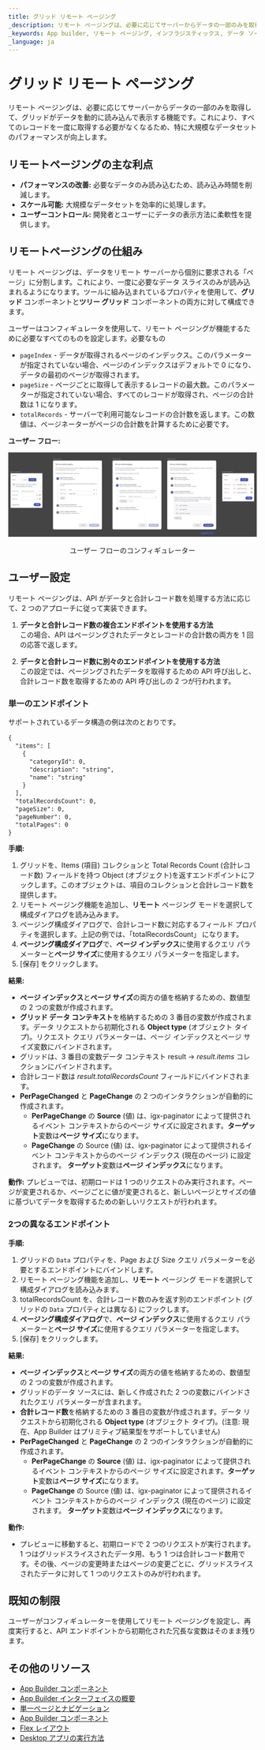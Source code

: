 ```yaml
---
title: グリッド リモート ページング
_description: リモート ページングは、必要に応じてサーバーからデータの一部のみを取得して、グリッドがデータを動的に読み込んで表示する機能です。
_keywords: App builder, リモート ページング, インフラジスティックス, データ ソース
_language: ja
---
```


# グリッド リモート ページング
リモート ページングは、必要に応じてサーバーからデータの一部のみを取得して、グリッドがデータを動的に読み込んで表示する機能です。これにより、すべてのレコードを一度に取得する必要がなくなるため、特に大規模なデータセットのパフォーマンスが向上します。

## リモートページングの主な利点
- **パフォーマンスの改善:** 必要なデータのみ読み込むため、読み込み時間を削減します。
- **スケール可能:** 大規模なデータセットを効率的に処理します。
- **ユーザーコントロール:** 開発者とユーザーにデータの表示方法に柔軟性を提供します。

## リモートページングの仕組み

リモート ページングは、データをリモート サーバーから個別に要求される「ページ」に分割します。これにより、一度に必要なデータ スライスのみが読み込まれるようになります。ツールに組み込まれているプロパティを使用して、**グリッド** コンポーネントと**ツリー グリッド** コンポーネントの両方に対して構成できます。

ユーザーはコンフィギュレータを使用して、リモート ページングが機能するために必要なすべてのものを設定します。必要なもの
- `pageIndex` - データが取得されるページのインデックス。このパラメーターが指定されていない場合、ページのインデックスはデフォルトで 0 になり、データの最初のページが取得されます。
- `pageSize` - ページごとに取得して表示するレコードの最大数。このパラメーターが指定されていない場合、すべてのレコードが取得され、ページの合計数は 1 になります。
- `totalRecords` - サーバーで利用可能なレコードの合計数を返します。この数値は、ページネーターがページの合計数を計算するために必要です。

**ユーザー フロー:**

<a href="https://www.appbuilder.dev/help/images/using-data-in-your-app/remote-paging-configurator-flow.png" target="_blank">
    <img class="box-shadow" src="../images/using-data-in-your-app/remote-paging-configurator-flow.png" style="cursor: pointer;" />
</a>
<p style="text-align:center;">ユーザー フローのコンフィギュレーター</p>

## ユーザー設定

リモート ページングは、API がデータと合計レコード数を処理する方法に応じて、2 つのアプローチに従って実装できます。

1. **データと合計レコード数の複合エンドポイントを使用する方法**  
この場合、API はページングされたデータとレコードの合計数の両方を 1 回の応答で返します。

2. **データと合計レコード数に別々のエンドポイントを使用する方法**  
この設定では、ページングされたデータを取得するための API 呼び出しと、合計レコード数を取得するための API 呼び出しの 2 つが行われます。

### 単一のエンドポイント
サポートされているデータ構造の例は次のとおりです。

```
{
  "items": [
    {
      "categoryId": 0,
      "description": "string",
      "name": "string"
    }
  ],
  "totalRecordsCount": 0,
  "pageSize": 0,
  "pageNumber": 0,
  "totalPages": 0
}

```
**手順:**
1. グリッドを、Items (項目) コレクションと Total Records Count (合計レコード数) フィールドを持つ Object (オブジェクト)を返すエンドポイントにフックします。このオブジェクトは、項目のコレクションと合計レコード数を提供します。
2. リモート ページング機能を追加し、**リモート** ページング モードを選択して構成ダイアログを読み込みます。
3. ページング構成ダイアログで、合計レコード数に対応するフィールド プロパティを選択します。上記の例では、「totalRecordsCount」 になります。
4. **ページング構成ダイアログ**で、**ページ インデックス**に使用するクエリ パラメーターと**ページ サイズ**に使用するクエリ パラメーターを指定します。
5. [保存] をクリックします。

**結果:**
- **ページ インデックス**と**ページ サイズ**の両方の値を格納するための、数値型の 2 つの変数が作成されます。
- **グリッド データ コンテキスト**を格納するための 3 番目の変数が作成されます。データ リクエストから初期化される **Object type** (オブジェクト タイプ)。リクエスト クエリ パラメーターは、ページ インデックスとページ サイズ変数にバインドされます。
- グリッドは、3 番目の変数データ コンテキスト result -> _result.items_ コレクションにバインドされます。
- 合計レコード数は _result.totalRecordsCount_ フィールドにバインドされます。
- **PerPageChanged** と **PageChange** の 2 つのインタラクションが自動的に作成されます。
   - **PerPageChange** の **Source** (値) は、igx-paginator によって提供されるイベント コンテキストからのページ サイズに設定されます。**ターゲット**変数は**ページ サイズ**になります。
   - **PageChange** の Source (値) は、igx-paginator によって提供されるイベント コンテキストからのページ インデックス (現在のページ) に設定されます。  **ターゲット**変数は**ページ インデックス**になります。

**動作:**
プレビューでは、初期ロードは 1 つのリクエストのみ実行されます。ページが変更されるか、ページごとに値が変更されると、新しいページとサイズの値に基づいてデータを取得するための新しいリクエストが行われます。

### 2つの異なるエンドポイント

**手順:**
1. グリッドの `Data` プロパティを、Page および Size クエリ パラメーターを必要とするエンドポイントにバインドします。
2. リモート ページング機能を追加し、**リモート** ページング モードを選択して構成ダイアログを読み込みます。
3. totalRecordsCount を、合計レコード数のみを返す別のエンドポイント (グリッドの `Data` プロパティとは異なる) にフックします。
4. **ページング構成ダイアログ**で、**ページ インデックス**に使用するクエリ パラメーターと**ページ サイズ**に使用するクエリ パラメーターを指定します。
5. [保存] をクリックします。

**結果:**
- **ページ インデックス**と**ページ サイズ**の両方の値を格納するための、数値型の 2 つの変数が作成されます。
- グリッドのデータ ソースには、新しく作成された 2 つの変数にバインドされたクエリ パラメーターが含まれます。
- **合計レコード数**を格納するための 3 番目の変数が作成されます。データ リクエストから初期化される **Object type** (オブジェクト タイプ)。(注意: 現在、App Builder はプリミティブ結果型をサポートしていません)
- **PerPageChanged** と **PageChange** の 2 つのインタラクションが自動的に作成されます。
   - **PerPageChange** の **Source** (値) は、igx-paginator によって提供されるイベント コンテキストからのページ サイズに設定されます。**ターゲット**変数は**ページ サイズ**になります。
   - **PageChange** の Source (値) は、igx-paginator によって提供されるイベント コンテキストからのページ インデックス (現在のページ) に設定されます。  **ターゲット**変数は**ページ インデックス**になります。

**動作:**
- プレビューに移動すると、初期ロードで 2 つのリクエストが実行されます。1 つはグリッドスライスされたデータ用、もう 1 つは合計レコード数用です。その後、ページの変更時またはページの変更ごとに、グリッドスライスされたデータに対して 1 つのリクエストのみが行われます。

## 既知の制限
ユーザーがコンフィギュレーターを使用してリモート ページングを設定し、再度実行すると、API エンドポイントから初期化された冗長な変数はそのまま残ります。

## その他のリソース

<div class="divider--half"></div>

* [App Builder コンポーネント](../indigo-design-app-builder-components.md)
* [App Builder インターフェイスの概要](../interface-overview.md)
* [単一ページとナビゲーション](../single-page-apps-and-navigation.md)
* [App Builder コンポーネント](../indigo-design-app-builder-components.md)
* [Flex レイアウト](../flex-layouts/flex-layouts.md)
* [Desktop アプリの実行方法](../running-desktop-app.md)




